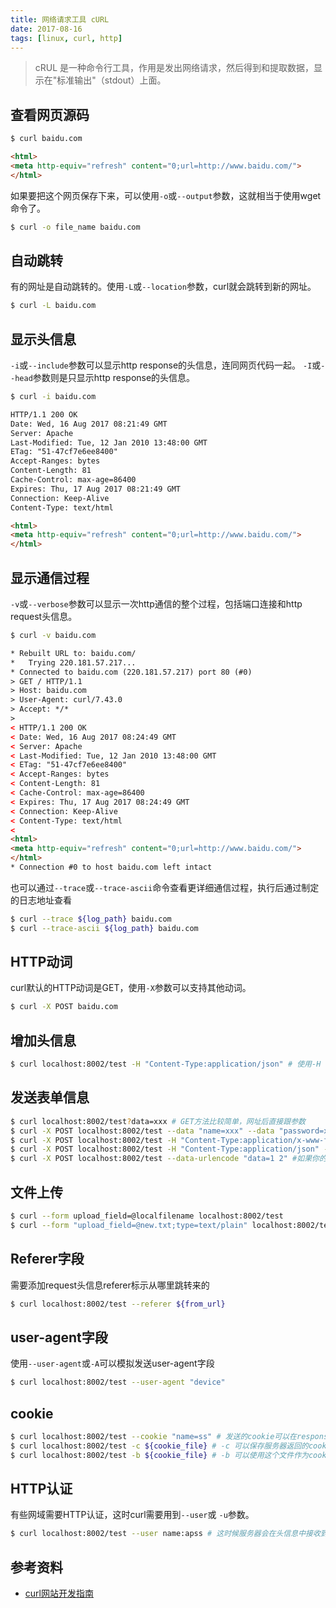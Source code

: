 ```yaml
---
title: 网络请求工具 cURL
date: 2017-08-16
tags: [linux, curl, http]
---
```


> cRUL 是一种命令行工具，作用是发出网络请求，然后得到和提取数据，显示在"标准输出"（stdout）上面。

<!-- more -->
## 查看网页源码
```bash
$ curl baidu.com
```
```html
<html>
<meta http-equiv="refresh" content="0;url=http://www.baidu.com/">
</html>
```
如果要把这个网页保存下来，可以使用`-o`或`--output`参数，这就相当于使用wget命令了。
```bash
$ curl -o file_name baidu.com
```

## 自动跳转
有的网址是自动跳转的。使用`-L`或`--location`参数，curl就会跳转到新的网址。
```bash
$ curl -L baidu.com
```

## 显示头信息
`-i`或`--include`参数可以显示http response的头信息，连同网页代码一起。 `-I`或`--head`参数则是只显示http response的头信息。
```bash
$ curl -i baidu.com
```
```html
HTTP/1.1 200 OK
Date: Wed, 16 Aug 2017 08:21:49 GMT
Server: Apache
Last-Modified: Tue, 12 Jan 2010 13:48:00 GMT
ETag: "51-47cf7e6ee8400"
Accept-Ranges: bytes
Content-Length: 81
Cache-Control: max-age=86400
Expires: Thu, 17 Aug 2017 08:21:49 GMT
Connection: Keep-Alive
Content-Type: text/html

<html>
<meta http-equiv="refresh" content="0;url=http://www.baidu.com/">
</html>

```

## 显示通信过程
`-v`或`--verbose`参数可以显示一次http通信的整个过程，包括端口连接和http request头信息。
```bash
$ curl -v baidu.com
```
```html
* Rebuilt URL to: baidu.com/
*   Trying 220.181.57.217...
* Connected to baidu.com (220.181.57.217) port 80 (#0)
> GET / HTTP/1.1
> Host: baidu.com
> User-Agent: curl/7.43.0
> Accept: */*
>
< HTTP/1.1 200 OK
< Date: Wed, 16 Aug 2017 08:24:49 GMT
< Server: Apache
< Last-Modified: Tue, 12 Jan 2010 13:48:00 GMT
< ETag: "51-47cf7e6ee8400"
< Accept-Ranges: bytes
< Content-Length: 81
< Cache-Control: max-age=86400
< Expires: Thu, 17 Aug 2017 08:24:49 GMT
< Connection: Keep-Alive
< Content-Type: text/html
<
<html>
<meta http-equiv="refresh" content="0;url=http://www.baidu.com/">
</html>
* Connection #0 to host baidu.com left intact
```
也可以通过`--trace`或`--trace-ascii`命令查看更详细通信过程，执行后通过制定的日志地址查看
```bash
$ curl --trace ${log_path} baidu.com
$ curl --trace-ascii ${log_path} baidu.com
```
## HTTP动词
curl默认的HTTP动词是GET，使用`-X`参数可以支持其他动词。

```bash
$ curl -X POST baidu.com
```

## 增加头信息
```bash
$ curl localhost:8002/test -H "Content-Type:application/json" # 使用-H 或 --header 可以起到这个作用
```

## 发送表单信息
```bash
$ curl localhost:8002/test?data=xxx # GET方法比较简单，网址后直接跟参数
$ curl -X POST localhost:8002/test --data "name=xxx" --data "password=xxx" # POST方法通过--data或-d参数实现
$ curl -X POST localhost:8002/test -H "Content-Type:application/x-www-form-urlencoded" -d "name=win"
$ curl -X POST localhost:8002/test -H "Content-Type:application/json" -d '{"name":"wxnacy"}' # 使用application/json 提交json数据
$ curl -X POST localhost:8002/test --data-urlencode "data=1 2" #如果你的数据没有经过表单编码，还可以让curl为你编码，参数是`--data-urlencode`。
```

## 文件上传
```bash
$ curl --form upload_field=@localfilename localhost:8002/test
$ curl --form "upload_field=@new.txt;type=text/plain" localhost:8002/test
```

## Referer字段
需要添加request头信息referer标示从哪里跳转来的
```bash
$ curl localhost:8002/test --referer ${from_url} 
```
## user-agent字段
使用`--user-agent`或`-A`可以模拟发送user-agent字段
```bash
$ curl localhost:8002/test --user-agent "device"
```
## cookie
```bash
$ curl localhost:8002/test --cookie "name=ss" # 发送的cookie可以在response headers中看到
$ curl localhost:8002/test -c ${cookie_file} # -c 可以保存服务器返回的cookies到文件中
$ curl localhost:8002/test -b ${cookie_file} # -b 可以使用这个文件作为cookie信息，进行后续的请求。
```



## HTTP认证
有些网域需要HTTP认证，这时curl需要用到`--user`或 `-u`参数。
```bash
$ curl localhost:8002/test --user name:apss # 这时候服务器会在头信息中接收到Authorization字段，值为Basic + name:pass的base64加密数值
```

## 参考资料
- [curl网站开发指南](http://www.ruanyifeng.com/blog/2011/09/curl.html)
